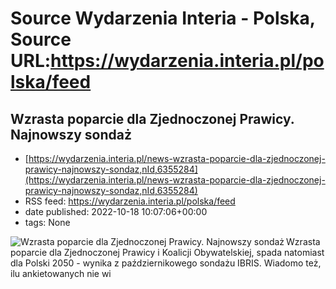 # Source Wydarzenia Interia - Polska, Source URL:https://wydarzenia.interia.pl/polska/feed

## Wzrasta poparcie dla Zjednoczonej Prawicy. Najnowszy sondaż
 - [https://wydarzenia.interia.pl/news-wzrasta-poparcie-dla-zjednoczonej-prawicy-najnowszy-sondaz,nId,6355284](https://wydarzenia.interia.pl/news-wzrasta-poparcie-dla-zjednoczonej-prawicy-najnowszy-sondaz,nId,6355284)
 - RSS feed: https://wydarzenia.interia.pl/polska/feed
 - date published: 2022-10-18 10:07:06+00:00
 - tags: None

<p><a href="https://wydarzenia.interia.pl/news-wzrasta-poparcie-dla-zjednoczonej-prawicy-najnowszy-sondaz,nId,6355284"><img align="left" alt="Wzrasta poparcie dla Zjednoczonej Prawicy. Najnowszy sondaż" src="https://i.iplsc.com/wzrasta-poparcie-dla-zjednoczonej-prawicy-najnowszy-sondaz/000EKS7958TFMXS8-C321.jpg" /></a>Wzrasta poparcie dla Zjednoczonej Prawicy i Koalicji Obywatelskiej, spada natomiast dla Polski 2050 - wynika z październikowego sondażu IBRIS. Wiadomo też, ilu ankietowanych nie wi
